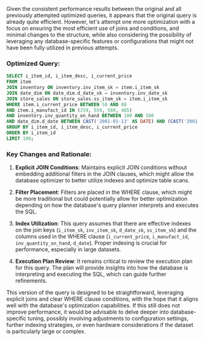 Given the consistent performance results between the original and all previously attempted optimized queries, it appears that the original query is already quite efficient. However, let's attempt one more optimization with a focus on ensuring the most efficient use of joins and conditions, and minimal changes to the structure, while also considering the possibility of leveraging any database-specific features or configurations that might not have been fully utilized in previous attempts.

### Optimized Query:
```sql
SELECT i_item_id, i_item_desc, i_current_price 
FROM item
JOIN inventory ON inventory.inv_item_sk = item.i_item_sk
JOIN date_dim ON date_dim.d_date_sk = inventory.inv_date_sk
JOIN store_sales ON store_sales.ss_item_sk = item.i_item_sk
WHERE item.i_current_price BETWEEN 58 AND 88
AND item.i_manufact_id IN (259, 559, 580, 485)
AND inventory.inv_quantity_on_hand BETWEEN 100 AND 500
AND date_dim.d_date BETWEEN CAST('2001-01-13' AS DATE) AND (CAST('2001-01-13' AS DATE) + 60)
GROUP BY i_item_id, i_item_desc, i_current_price 
ORDER BY i_item_id 
LIMIT 100;
```

### Key Changes and Rationale:
1. **Explicit JOIN Conditions**: Maintains explicit JOIN conditions without embedding additional filters in the JOIN clauses, which might allow the database optimizer to better utilize indexes and optimize table scans.

2. **Filter Placement**: Filters are placed in the WHERE clause, which might be more traditional but could potentially allow for better optimization depending on how the database's query planner interprets and executes the SQL.

3. **Index Utilization**: This query assumes that there are effective indexes on the join keys (`i_item_sk`, `inv_item_sk`, `d_date_sk`, `ss_item_sk`) and the columns used in the WHERE clause (`i_current_price`, `i_manufact_id`, `inv_quantity_on_hand`, `d_date`). Proper indexing is crucial for performance, especially in large datasets.

4. **Execution Plan Review**: It remains critical to review the execution plan for this query. The plan will provide insights into how the database is interpreting and executing the SQL, which can guide further refinements.

This version of the query is designed to be straightforward, leveraging explicit joins and clear WHERE clause conditions, with the hope that it aligns well with the database's optimization capabilities. If this still does not improve performance, it would be advisable to delve deeper into database-specific tuning, possibly involving adjustments to configuration settings, further indexing strategies, or even hardware considerations if the dataset is particularly large or complex.